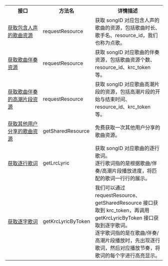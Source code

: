 <table>
  <colgroup>
    <col width="30%">
    <col width="20%">
    <col width="50%">
  </colgroup>
  <tbody><tr>
    <th>接口</th>
    <th>方法名</th>
    <th>详情描述</th>
  </tr>
  <tr>
    <td><a href="#1_1">获取包含人声的歌曲资源</a></td>
    <td>requestResource</td>
    <td>获取 songID 对应包含人声的歌曲的资源，包括歌曲时长、歌手名、resource_id，我们也称为点歌。</td>
  </tr>
  <tr>
    <td><a href="#1_2">获取歌曲伴奏资源</a></td>
    <td>requestResource</td>
    <td>获取 songID 对应歌曲的伴奏资源，包括歌曲资源个数、resource_id、krc_token 等。</td>
  </tr>
  <tr>
    <td><a href="#1_3">获取歌曲伴奏的高潮片段资源</a></td>
    <td>requestResource</td>
    <td>获取 songID 对应歌曲高潮片段的资源，包括高潮片段的开始与结束时间、resource_id、krc_token 等。</td>
  </tr>
  <tr>
    <td><a href="#1_4">获取其他用户分享的歌曲资源</a></td>
    <td>getSharedResource</td>
    <td>免费获取一次其他用户分享的歌曲资源。</td>
  </tr>
  <tr>
    <td><a href="#2_1">获取逐行歌词</a></td>
    <td>getLrcLyric</td>
    <td>获取 songID 对应歌曲的逐行歌词。<br>逐行歌词指的是根据歌曲/伴奏/高潮片段播放进度，将匹配的歌词一行行的展示。</td>
  </tr>
  <tr>
    <td><a href="#2_2">获取逐字歌词</a></td>
    <td>getKrcLyricByToken</td>
    <td>我们可以通过 requestResource、getSharedResource 接口获取到 krc_token，再调用 getKrcLyricByToken 接口获取到逐字歌词。<br>逐字歌词指的是在歌曲/伴奏/高潮片段播放时，先出现逐行歌词，然后对应播放节奏，将歌词的每个字进行高亮显示。</td>
  </tr>
</tbody></table>
